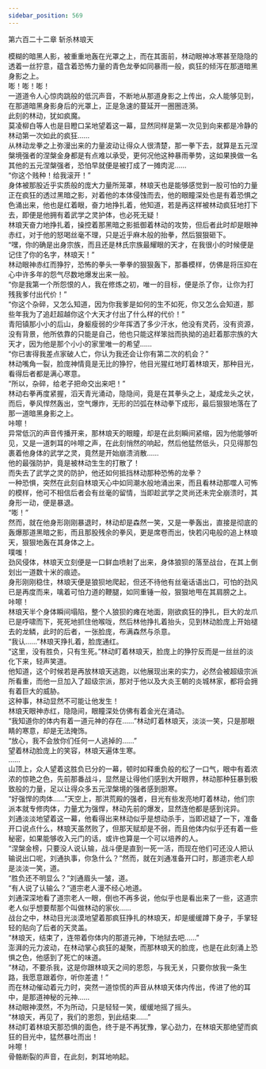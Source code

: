 ```yaml
---
sidebar_position: 569
---
```

 第六百二十二章 斩杀林琅天


模糊的暗黑人影，被重重地轰在光罩之上，而在其面前，林动眼神冰寒甚至隐隐的透着一丝狞意，蕴含着恐怖力量的青色龙拳如同暴雨一般，疯狂的倾泻在那道暗黑身影之上。  
嘭！嘭！嘭！  
一道道令人心惊肉跳般的低沉声音，不断地从那道身影之上传出，众人能够见到，在那道暗黑身影身后的光罩上，正是急速的蔓延开一圈圈涟漪。  
此刻的林动，犹如疯魔。  
莫凌柳白等人也是目瞪口呆地望着这一幕，显然同样是第一次见到向来都是冷静的林动第一次如此的疯狂……  
从林动龙拳之上弥漫出来的力量波动让得众人很清楚，那一拳下去，就算是五元涅槃境强者的涅槃金身都是有点难以承受，更何况他这种暴雨拳势，这如果换做一名其他的五元涅槃强者，恐怕早就便是被打成了一摊肉泥……  
“你这个贱种！给我滚开！”  
身体被那股近乎实质般的庞大力量所笼罩，林琅天也是能够感觉到一股可怕的力量正在疯狂的透过黑暗之影，对着他的本体侵蚀而去，他的眼瞳深处也是有着恐惧之色涌出来，他也是红着眼，奋力地挣扎着，他知道，若是再这样被林动疯狂地打下去，即便是他拥有着武学之灵护体，也必死无疑！  
林琅天奋力地挣扎着，操控着那黑暗之影抵御着林动的攻势，但后者此时却是眼神赤红，对于他的怒喝丝毫不理，只是近乎麻木般的抬拳，然后狠狠砸下。  
“嘿，你的确是出身宗族，而且还是林氏宗族最耀眼的天才，在我很小的时候便是记住了你的名字，林琅天！”  
林动眼神赤红而狰狞，恐怖的拳头一拳拳的狠狠轰下，那番模样，仿佛是将压抑在心中许多年的怨气尽数地爆发出来一般。  
“你是我第一个所怨恨的人，我在修炼之初，唯一的目标，便是杀了你，让你为打残我爹付出代价！”  
“你这个杂碎，又怎么知道，因为你我爹是如何的生不如死，你又怎么会知道，那些年我为了追赶超越你这个大天才付出了什么样的代价！”  
青阳镇那小小的后山，身躯瘦弱的少年挥洒了多少汗水，他没有灵药，没有资源，没有背景，他所依靠的只能是自己，他也只能这样笨拙而执拗的追赶着那宗族的大天才，因为他是那个小小的家里唯一的希望……  
“你已害得我差点家破人亡，你认为我还会让你有第二次的机会？”  
林动嘴角一裂，脸庞神情竟是无比的狰狞，他目光猩红地盯着林琅天，那种目光，看得后者都是满心寒意。  
“所以，杂碎，给老子把命交出来吧！”  
林动右拳再度紧握，滔天青光涌动，隐隐间，竟是在其拳头之上，凝成龙头之状，而后，拳风悍然轰出，空气爆炸，无形的凹弧在林动拳下成形，最后狠狠地落在了那一道暗黑身影之上。  
咔嚓！  
异常低沉的声音传播开来，那林琅天的眼瞳，却是在此刻瞬间紧缩，因为他能够听见，又是一道刺耳的咔嚓之声，在此刻悄然的响起，然后他猛然低头，只见得那包裹着他身体的武学之灵，竟然是开始崩溃消散……  
他的最强防护，竟是被林动生生的打散了！  
而失去了武学之灵的防护，他还如何抵挡林动那种恐怖的龙拳？  
一种恐惧，突然在此刻自林琅天心中如同潮水般地涌出来，而且看林动那噬人可怖的模样，他可不相信后者会有丝毫的留情，当即趁武学之灵尚还未完全崩溃时，其身形一动，便是暴退。  
“嘭！”  
然而，就在他身形刚刚暴退时，林动却是森然一笑，又是一拳轰出，直接是彻底的轰爆那道黑暗之影，而且那股残余的拳风，更是席卷而出，快若闪电般的追上林琅天，狠狠地轰在其身体之上。  
噗嗤！  
劲风侵体，林琅天立刻便是一口鲜血喷射了出来，身体狼狈的落至战台，在其上倒划出一道数十米的痕迹。  
身形刚刚稳住，林琅天便是狼狈地爬起，但还不待他有丝毫话语出口，可怕的劲风已是再度而来，噙着可怕力道的鞭腿，如同重锤一般，狠狠地甩在其肩膀之上。  
咔嚓！  
林琅天半个身体瞬间塌陷，整个人狼狈的瘫在地面，刚欲疯狂的挣扎，巨大的龙爪已是呼啸而下，死死地抓住他喉咙，然后林他挣扎着抬头，见到林动脸庞上开始褪去的龙鳞，此时的后者，一张脸庞，布满森然与杀意。  
“我认……”林琅天挣扎着，脸庞通红。  
“这里，没有胜负，只有生死。”林动盯着林琅天，脸庞上的狰狞反而是一丝丝的淡化下来，轻声笑道。  
他知道，这个时候若是再放林琅天逃跑，以他展现出来的实力，必然会被超级宗派所看重，而他一旦加入了超级宗派，那对于他以及大炎王朝的炎城林家，都将会拥有着巨大的威胁。  
这种事，林动显然不可能让他发生！  
林琅天眼神赤红，隐隐间，眼瞳深处仿佛有着金光在涌动。  
“我知道你的体内有着一道元神的存在……”林动盯着林琅天，淡淡一笑，只是那眼睛的寒意，却是无法掩饰。  
“放心，我不会放你们任何一人逃掉的……”  
望着林动脸庞上的笑容，林琅天遍体生寒。  
……  
山顶上，众人望着这胜负已分的一幕，顿时如释重负般的松了一口气，眼中有着浓浓的惊艳之色，先前那番战斗，显然是让得他们感到大开眼界，林动那种狂暴到极致般的力量，足以让得众多五元涅槃境的强者感到胆寒。  
“好强悍的肉体……”天空上，那洪荒殿的强者，目光有些发亮地盯着林动，他们宗派本就专修肉体，力量尤为强悍，林动先前的爆发，显然连他都是感到诧异。  
刘通淡淡地望着这一幕，他看得出来林动似乎是想动杀手，当即迟疑了一下，准备开口说点什么，林琅天虽然败了，但那天赋却是不弱，而且他体内似乎还有着一些秘密，如果能够收入元门的话，或许也算是一个可以培养的人。  
“涅槃金榜，只要没人说认输，战斗便是直到一死一活，而现在他们可还没人把认输说出口呢，刘通执事，你急什么？”然而，就在刘通准备开口时，那道宗老人却是淡淡一笑，道。  
“胜负还不明显么？”刘通眉头一皱，道。  
“有人说了认输么？”道宗老人漫不经心地道。  
刘通深深地看了道宗老人一眼，倒也不再多说，他似乎也是看出来了一些，这道宗老人似乎想要帮那个叫做林动的家伙……  
战台之中，林动目光淡漠地望着那疯狂挣扎的林琅天，却是缓缓蹲下身子，手掌轻轻的贴向了后者的天灵盖。  
“林琅天，结束了，连带着你体内的那道元神，下地狱去吧……”  
澎湃的元力波动，在林动掌心疯狂的凝聚，而那林琅天的脸庞，也是在此刻涌上恐惧之色，他感到了死亡的味道。  
“林动，不要杀我，这是你跟林琅天之间的恩怨，与我无关，只要你放我一条生路，我愿意跟着你，听你差遣！”  
而在林动催动着元力时，突然一道惊慌的声音从林琅天体内传出，传进了他的耳中，是那道神秘的元神……  
林动眼神漠然，不为所动，只是轻轻一笑，缓缓地摇了摇头。  
“林琅天，再见了，我们的恩怨，到此结束……”  
林动盯着林琅天那恐惧的面色，终于是不再犹豫，掌心劲力，在林琅天那绝望而疯狂的目光中，猛然暴吐而出！  
咔嚓！  
骨骼断裂的声音，在此刻，刺耳地响起。  
  
  
